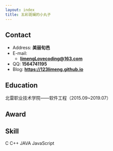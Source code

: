 ```yaml
---
layout: index
title: 五彩斑斓的小丸子
---
```

## Contact

- Address: **美丽旬邑**
- E-mail:
  - **limengLovecoding@163.com**
- QQ: **1564741195**
- Blog: **<https://123limeng.github.io>**

## Education

北雷职业技术学院——软件工程（2015.09~2019.07）

## Award

## Skill
C
C++
JAVA
JavaScript
